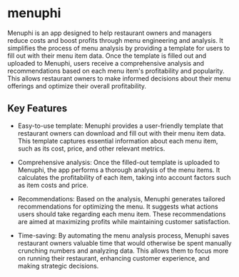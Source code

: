 # menuphi
Menuphi is an app designed to help restaurant owners and managers reduce costs and boost profits through menu engineering and analysis. It simplifies the process of menu analysis by providing a template for users to fill out with their menu item data. Once the template is filled out and uploaded to Menuphi, users receive a comprehensive analysis and recommendations based on each menu item's profitability and popularity. This allows restaurant owners to make informed decisions about their menu offerings and optimize their overall profitability.

## Key Features
- Easy-to-use template: Menuphi provides a user-friendly template that restaurant owners can download and fill out with their menu item data. This template captures essential information about each menu item, such as its cost, price, and other relevant metrics.

- Comprehensive analysis: Once the filled-out template is uploaded to Menuphi, the app performs a thorough analysis of the menu items. It calculates the profitability of each item, taking into account factors such as item costs and price.

- Recommendations: Based on the analysis, Menuphi generates tailored recommendations for optimizing the menu. It suggests what actions users should take regarding each menu item. These recommendations are aimed at maximizing profits while maintaining customer satisfaction.

- Time-saving: By automating the menu analysis process, Menuphi saves restaurant owners valuable time that would otherwise be spent manually crunching numbers and analyzing data. This allows them to focus more on running their restaurant, enhancing customer experience, and making strategic decisions.

